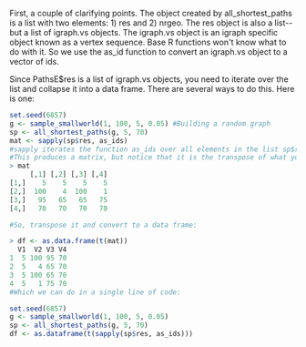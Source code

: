 

First, a couple of clarifying points. The object created by all_shortest_paths is a list with two elements: 1) res and 2) nrgeo. The res object is also a list--but a list of igraph.vs objects. The igraph.vs object is an igraph specific object known as a vertex sequence. Base R functions won't know what to do with it. So we use the as_id function to convert an igraph.vs object to a vector of ids.

Since PathsE$res is a list of igraph.vs objects, you need to iterate over the list and collapse it into a data frame. There are several ways to do this. Here is one:

```r
set.seed(6857)
g <- sample_smallworld(1, 100, 5, 0.05) #Building a random graph
sp <- all_shortest_paths(g, 5, 70)
mat <- sapply(sp$res, as_ids) 
#sapply iterates the function as_ids over all elements in the list sp$res and collapses it into a matrix
#This produces a matrix, but notice that it is the transpose of what you want:
> mat
     [,1] [,2] [,3] [,4]
[1,]    5    5    5    5
[2,]  100    4  100    1
[3,]   95   65   65   75
[4,]   70   70   70   70

#So, transpose it and convert to a data frame:

> df <- as.data.frame(t(mat))
  V1  V2 V3 V4
1  5 100 95 70
2  5   4 65 70
3  5 100 65 70
4  5   1 75 70
#Which we can do in a single line of code:

set.seed(6857)
g <- sample_smallworld(1, 100, 5, 0.05)
sp <- all_shortest_paths(g, 5, 70)
df <- as.dataframe(t(sapply(sp$res, as_ids)))
```